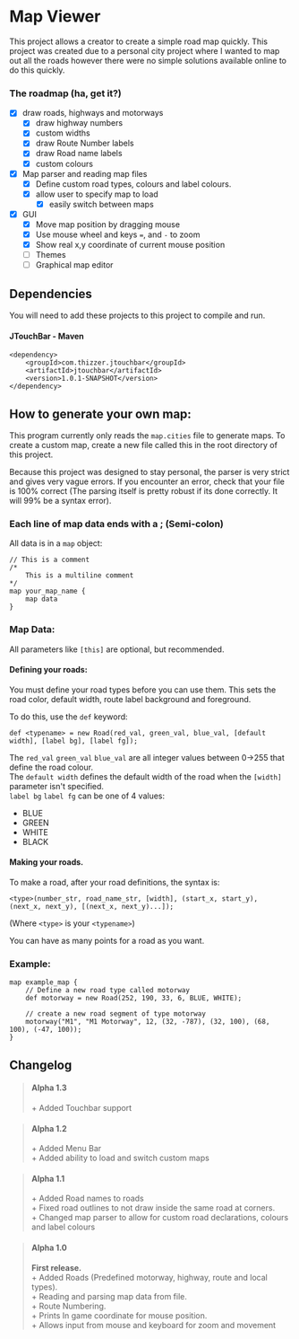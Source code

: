 # Map Viewer
This project allows a creator to create a simple road map quickly. This project was created due to a personal city project where
I wanted to map out all the roads however there were no simple solutions available online to do this quickly.

### The roadmap (ha, get it?)

- [x] draw roads, highways and motorways
  - [x] draw highway numbers
  - [x] custom widths
  - [x] draw Route Number labels
  - [x] draw Road name labels
  - [x] custom colours
- [x] Map parser and reading map files
  - [x] Define custom road types, colours and label colours.
  - [x] allow user to specify map to load
    - [x] easily switch between maps
- [x] GUI
  - [x] Move map position by dragging mouse
  - [x] Use mouse wheel and keys `=`, and `-` to zoom
  - [x] Show real x,y coordinate of current mouse position
  - [ ] Themes
  - [ ] Graphical map editor

## Dependencies
You will need to add these projects to this project to compile and run.
#### JTouchBar - Maven
```
<dependency>
	<groupId>com.thizzer.jtouchbar</groupId>
	<artifactId>jtouchbar</artifactId>
	<version>1.0.1-SNAPSHOT</version>
</dependency>
```


## How to generate your own map:
This program currently only reads the `map.cities` file to generate maps. To create a custom map, create a new file called this in the root directory of this project.

Because this project was designed to stay personal, the parser is very strict and gives very vague errors. If you encounter an error,
check that your file is 100% correct (The parsing itself is pretty robust if its done correctly. It will 99% be a syntax error).

### Each line of map data ends with a **;** (Semi-colon)

All data is in a `map` object:

```
// This is a comment
/* 
    This is a multiline comment
*/
map your_map_name {
    map data
}
```

### Map Data:

All parameters like `[this]` are optional, but recommended.

#### Defining your roads:
You must define your road types before you can use them. This sets the road color, default width, route label background and foreground.

To do this, use the `def` keyword:

```def <typename> = new Road(red_val, green_val, blue_val, [default width], [label bg], [label fg]);```

The `red_val` `green_val` `blue_val` are all integer values between 0->255 that define the road colour.
<br>The `default width` defines the default width of the road when the `[width]` parameter isn't specified.
<br>`label bg` `label fg` can be one of 4 values:
- BLUE
- GREEN
- WHITE
- BLACK

#### Making your roads.

To make a road, after your road definitions, the syntax is:

`<type>(number_str, road_name_str, [width], (start_x, start_y), (next_x, next_y), [(next_x, next_y)...]);`

(Where `<type>` is your `<typename>`)

You can have as many points for a road as you want.

### Example:

```
map example_map {
    // Define a new road type called motorway
    def motorway = new Road(252, 190, 33, 6, BLUE, WHITE);
    
    // create a new road segment of type motorway
    motorway("M1", "M1 Motorway", 12, (32, -787), (32, 100), (68, 100), (-47, 100));
}
```


## Changelog

>#### Alpha 1.3
> <span>+ Added Touchbar support

>#### Alpha 1.2
> <span>+ Added Menu Bar
> <br>+ Added ability to load and switch custom maps

>#### Alpha 1.1
><span>+ Added Road names to roads
> <br>+ Fixed road outlines to not draw inside the same road at corners.
> <br>+ Changed map parser to allow for custom road declarations, colours and label colours

>#### Alpha 1.0
>**First release.**
><br>+ Added Roads (Predefined motorway, highway, route and local types).
><br>+ Reading and parsing map data from file.
><br>+ Route Numbering.
><br>+ Prints In game coordinate for mouse position.
><br>+ Allows input from mouse and keyboard for zoom and movement